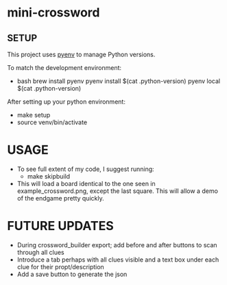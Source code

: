 # mini-crossword

## SETUP

This project uses [pyenv](https://github.com/pyenv/pyenv) to manage Python versions.

To match the development environment:

* bash
brew install pyenv
pyenv install $(cat .python-version)
pyenv local $(cat .python-version)

After setting up your python environment:
* make setup
* source venv/bin/activate

# USAGE
* To see full extent of my code, I suggest running: 
   * make skipbuild
* This will load a board identical to the one seen in example_crossword.png, except the last square. This will allow a demo of the endgame pretty quickly.

# FUTURE UPDATES
* During crossword_builder export; add before and after buttons to scan through all clues
* Introduce a tab perhaps with all clues visible and a text box under each clue for their propt/description
* Add a save button to generate the json
